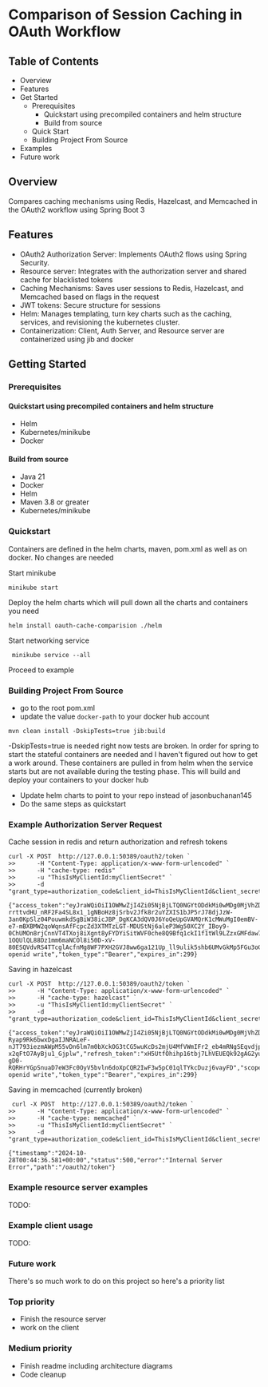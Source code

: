 # Comparison of Session Caching in OAuth Workflow

## Table of Contents
- Overview
- Features
- Get Started
  - Prerequisites 
    - Quickstart using precompiled containers and helm structure
    - Build from source
  - Quick Start
  - Building Project From Source
- Examples
- Future work 

## Overview
Compares caching mechanisms using Redis, Hazelcast, and Memcached in the OAuth2 workflow using Spring Boot 3

## Features
- OAuth2 Authorization Server: Implements OAuth2 flows using Spring Security.
- Resource server: Integrates with the authorization server and shared cache for blacklisted tokens
- Caching Mechanisms: Saves user sessions to Redis, Hazelcast, and Memcached based on flags in the request
- JWT tokens: Secure structure for sessions
- Helm: Manages templating, turn key charts such as the caching, services, and revisioning the kubernetes cluster.
- Containerization: Client, Auth Server, and Resource server are containerized using jib and docker

## Getting Started
### Prerequisites
#### Quickstart using precompiled containers and helm structure
- Helm
- Kubernetes/minikube
- Docker

#### Build from source 
- Java 21
- Docker
- Helm
- Maven 3.8 or greater
- Kubernetes/minikube

### Quickstart
Containers are defined in the helm charts, maven, pom.xml as well as on docker. No changes are needed

Start minikube 
```shell
minikube start
```
Deploy the helm charts which will pull down all the charts and containers you need
```shell
helm install oauth-cache-comparision ./helm
```
Start networking service 
```shell
 minikube service --all  
```
Proceed to example

### Building Project From Source
- go to the root pom.xml
- update the value ```docker-path``` to your docker hub account
```shell
mvn clean install -DskipTests=true jib:build
```
-DskipTests=true is needed right now tests are broken. In order for spring to start the stateful containers 
are needed and I haven't figured out how to get a work around. These containers are pulled in from helm when the service starts
but are not available during the testing phase.
This will build and deploy your containers to your docker hub 
- Update helm charts to point to your repo instead of jasonbuchanan145
- Do the same steps as quickstart


### Example Authorization Server Request
Cache session in redis and return authorization and refresh tokens
```shell
curl -X POST  http://127.0.0.1:50389/oauth2/token `
>>      -H "Content-Type: application/x-www-form-urlencoded" `
>>      -H "cache-type: redis" `
>>      -u "ThisIsMyClientId:myClientSecret" `
>>      -d "grant_type=authorization_code&client_id=ThisIsMyClientId&client_secret=myClientSecret"
```
```
{"access_token":"eyJraWQiOiI1OWMwZjI4Zi05NjBjLTQ0NGYtODdkMi0wMDg0MjVhZDY0N2IiLCJhbGciOiJSUzI1NiJ9.eyJzdWIiOiJUaGlzSXNNeUNsaWVudElkIiwiYXVkIjoiVGhpc0lzTXlDbGllbnRJZCIsIm5iZiI6MTczMDA3NTk4Nywic2NvcGUiOlsid3JpdGUiLCJvcGVuaWQiLCJyZWFkIl0sImlzcyI6Imh0dHA6Ly8xMjcuMC4wLjE6NTAzODkiLCJleHAiOjE3MzAwNzYyODcsImlhdCI6MTczMDA3NTk4NywianRpIjoiNGJhZmUzNmUtNzlkNS00MWUxLWIxMmYtMTI3NTdmOTIwMzZiIn0.ZmgaadrDyPe8wTAkduKTMtg6-rrttvdHU_nRF2Fa4SL8x1_1gNBoHz8jSrbv2Jfk8r2uYZXIS1bJP5rJ78djJzW-3an0KpSlz04PouwmkdSgBiW38icJBP_DgKCA3dQV0J6YoQeUpGVAMQrK1cMWuMgI0emBV-e7-mBXBMW2qoWqnsAfFcpcZd3XTMTzLGT-MDUStNj6aleP3Wg50XC2Y_IBoy9-0ChUMOn8rjCnnVT4TXoj8iXgnt8yFYDYiSitWVF0che8Q9Bfq1ckI1f1tWl9LZzxGMFdaw7MiTUATeEM4UyMpGXKWmov7hAVx4jgHFHR_cP899CSgKivZXYsYg","refresh_token":"nx-1OQUlQL88Dz1mm6maNCOl8i50D-xV-80ESQVdvRS4TTcglAcfnMg8WF7PXH2GVJ8ww6ga121Up_ll9ulik5shb6UMvGkMp5FGu3oGmraDqQwpT9_RyuUdLbBZ0t6g","scope":"read openid write","token_type":"Bearer","expires_in":299}
```
Saving in hazelcast
```shell
curl -X POST  http://127.0.0.1:50389/oauth2/token `
>>      -H "Content-Type: application/x-www-form-urlencoded" `
>>      -H "cache-type: hazelcast" `
>>      -u "ThisIsMyClientId:myClientSecret" `
>>      -d "grant_type=authorization_code&client_id=ThisIsMyClientId&client_secret=myClientSecret"
```
```
{"access_token":"eyJraWQiOiI1OWMwZjI4Zi05NjBjLTQ0NGYtODdkMi0wMDg0MjVhZDY0N2IiLCJhbGciOiJSUzI1NiJ9.eyJzdWIiOiJUaGlzSXNNeUNsaWVudElkIiwiYXVkIjoiVGhpc0lzTXlDbGllbnRJZCIsIm5iZiI6MTczMDA3NjE4NSwic2NvcGUiOlsicmVhZCIsIm9wZW5pZCIsIndyaXRlIl0sImlzcyI6Imh0dHA6Ly8xMjcuMC4wLjE6NTAzODkiLCJleHAiOjE3MzAwNzY0ODUsImlhdCI6MTczMDA3NjE4NSwianRpIjoiNThkYmQ4ZTktYTcyZC00Mjc3LTlhODAtYzkyMmFjYzBmYTE3In0.eZdGGAIZvTpCw9xjJtmlwZXGawQwlmsdWIxoN74NzWWJB77AumRhcwCbIPc4-Ryap9Rk6bwxDgaIJNRALeF-nJT793iezmAWpM55vDn6lm7m0bXckOG3tCG5wuKcDs2mjU4MfVWmIFr2_eb4mRNgSEqvdjp3aAAHOpIpZaT1S3m5lDvFB6_uyATGqG9nTYjdmtirNo9EYLVE3w6krLJYeKWsJBTlqETqiUWe9AlgdlOMHpfKmult1LZDQ75KKb8a__g4LANb4NanfKKMMGjEvOTfZ1fqKnB4qJAUYSUdYdAajs2Kuh7IdoFVJqL8x07YL7-x2qFtO7AyBju1_Gjplw","refresh_token":"xH5UtfOhihp16tbj7LhVEUEQk92gAG2yuE_c5tDVXWzRJE6muizjU2Z7q1R3-gD0-RQRHrYGpSnuaD7eW3Fc0OyV5bvln6doXpCQR2IwF3w5pC01qlTYkcDuzj6vayFD","scope":"read openid write","token_type":"Bearer","expires_in":299}
```

Saving in memcached (currently broken)
```shell
 curl -X POST  http://127.0.0.1:50389/oauth2/token `
>>      -H "Content-Type: application/x-www-form-urlencoded" `
>>      -H "cache-type: memcached" `
>>      -u "ThisIsMyClientId:myClientSecret" `
>>      -d "grant_type=authorization_code&client_id=ThisIsMyClientId&client_secret=myClientSecret"
```
```
{"timestamp":"2024-10-28T00:44:36.581+00:00","status":500,"error":"Internal Server Error","path":"/oauth2/token"}
```

### Example resource server examples
TODO:

### Example client usage
TODO: 

### Future work
There's so much work to do on this project so here's a priority list
### Top priority
- Finish the resource server
- work on the client

### Medium priority 
- Finish readme including architecture diagrams
- Code cleanup